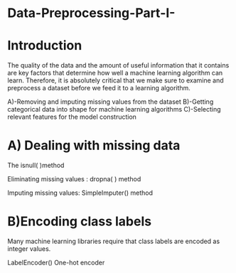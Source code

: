 # Data-Preprocessing-Part-I-

# Introduction

The quality of the data and the amount of useful information that it contains are key factors that determine how well a machine learning algorithm can learn. Therefore, it is absolutely critical that we make sure to examine and preprocess a dataset before we feed it to a learning algorithm. 

A)-Removing and imputing missing values from the dataset
B)-Getting categorical data into shape for machine learning algorithms
C)-Selecting relevant features for the model construction


# A) Dealing with missing data

The isnull( )method 

Eliminating missing values : dropna( ) method

Imputing missing values: SimpleImputer() method



# B)Encoding class labels
Many machine learning libraries require that class labels are encoded as integer values. 

LabelEncoder()
One-hot encoder
